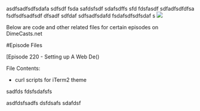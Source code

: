 asdfsadfsdfsdafa
sdfsdf
fsda
safdsfsdf
sdafsdffs
sfd
fdsfasdf
sdfadfsdfdfsa
fsdfsdfsadfsdf
dfsadf
sdfdaf
sdfsadfsdafd
fsdafsdfsdfsdaf
s
![](http://dimecasts.net/Images/Dimecasts_FullLogo_NoBackground.png)

Below are code and other related files for certain episodes on DimeCasts.net

#Episode Files

[Episode 220 - Setting up A Web De()

File Contents:
- curl scripts for iTerm2 theme


sadfds
fdsfsdafsfs


asdfdsfsadfs
dsfdsafs
sdafdsf
